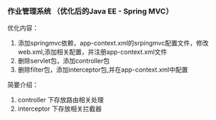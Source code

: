 ### 作业管理系统 （优化后的Java EE - Spring MVC） 

优化内容：
1. 添加springmvc依赖，app-context.xml的srpingmvc配置文件，修改web.xml,添加相关配置，并注册app-context.xml文件
2. 删除servlet包，添加controller包 
3. 删除filter包，添加interceptor包,并在app-context.xml中配置

简要介绍：  
1. controller 下存放路由相关处理
2. interceptor 下存放相关拦截器